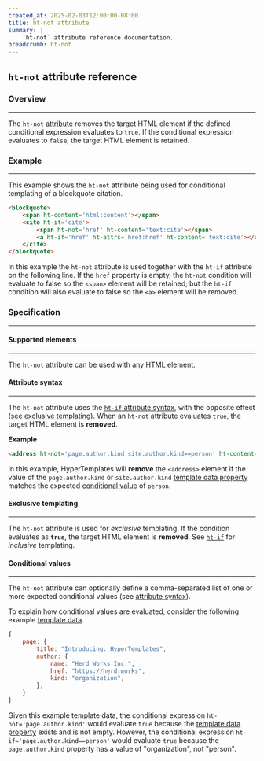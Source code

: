 ```yaml
---
created_at: 2025-02-03T12:00:00-08:00
title: ht-not attribute
summary: |
    `ht-not` attribute reference documentation.
breadcrumb: ht-not
---
```


## `ht-not` attribute reference

<auto-toc selectors='h3,h4,h5,h6'></auto-toc>

### Overview
------------

The `ht-not` [attribute] removes the target HTML element if the defined conditional expression evaluates to `true`.
If the conditional expression evaluates to `false`, the target HTML element is retained.

### Example
-----------

This example shows the `ht-not` attribute being used for conditional templating of a blockquote citation.

<code-snippet ht-block filename='layout.html' highlight='4'>

```html
<blockquote>
    <span ht-content='html:content'></span>
    <cite ht-if='cite'>
        <span ht-not='href' ht-content='text:cite'></span>
        <a ht-if='href' ht-attrs='href:href' ht-content='text:cite'></a>
    </cite>
</blockquote>
```

</code-snippet>

In this example the `ht-not` attribute is used together with the `ht-if` attribute on the following line.
If the `href` property is empty, the `ht-not` condition will evaluate to false so the `<span>` element will be retained; but the `ht-if` condition will also evaluate to false so the `<a>` element will be removed.

### Specification
-----------------

#### Supported elements
-----------------------

The `ht-not` attribute can be used with any HTML element.

#### Attribute syntax
---------------------

The `ht-not` attribute uses the [`ht-if` attribute syntax], with the opposite effect (see [exclusive templating]).
When an `ht-not` attribute evaluates `true`, the target HTML element is **removed**.

**Example**

```html
<address ht-not='page.author.kind,site.author.kind==person' ht-content='page.author.address'></address>
```

In this example, HyperTemplates will **remove** the `<address>` element if the value of the `page.author.kind` or `site.author.kind` [template data property] matches the expected [conditional value] of `person`.

#### Exclusive templating
-------------------------

The `ht-not` attribute is used for _exclusive_ templating.
If the condition evaluates as **`true`**, the target HTML element is **removed**.
See [`ht-if`] for _inclusive_ templating.

#### Conditional values
-----------------------

The `ht-not` attribute can optionally define a comma-separated list of one or more expected conditional values (see [attribute syntax]).

To explain how conditional values are evaluated, consider the following example [template data]. 

```javascript
{
    page: {
        title: "Introducing: HyperTemplates",
        author: {
            name: "Herd Works Inc.",
            href: "https://herd.works",
            kind: "organization",
        },
    }
}
```

Given this example template data, the conditional expression `ht-not='page.author.kind'` would evaluate `true` because the [template data property] exists and is not empty.
However, the conditional expression `ht-if='page.author.kind==person'` would evaluate `true` because the `page.author.kind` property has a value of "organization", not "person".

<!-- Links -->
[attribute]: https://developer.mozilla.org/en-US/docs/Web/HTML/Attributes
[template data]: /docs/reference/core/data/
[template data property]: /docs/reference/core/data/#template-data-property
[template data properties]: /docs/reference/core/data/#template-data-property
[attribute syntax]: #attribute-syntax
[conditional value]: #conditional-values
[`ht-if`]: /docs/reference/core/attributes/ht-if/
[`ht-if` attribute syntax]: /docs/reference/core/attributes/ht-if/#attribute-syntax
[exclusive templating]: #exclusive-templating